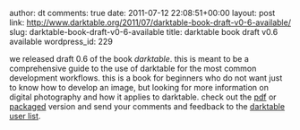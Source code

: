 author: dt
comments: true
date: 2011-07-12 22:08:51+00:00
layout: post
link: http://www.darktable.org/2011/07/darktable-book-draft-v0-6-available/
slug: darktable-book-draft-v0-6-available
title: darktable book draft v0.6 available
wordpress_id: 229

we released draft 0.6 of the book _darktable_. this is meant to be a comprehensive guide to the use of darktable for the most common development workflows. this is a book for beginners who do not want just to know how to develop an image, but looking for more information on digital photography and how it applies to darktable. check out the [pdf](http://api.ge.tt/0/2OZkBP1/2/blob/download) or [packaged](http://api.ge.tt/0/2OZkBP1/1/blob/download) version and send your comments and feedback to the [darktable user list](https://lists.sourceforge.net/lists/listinfo/darktable-users).
